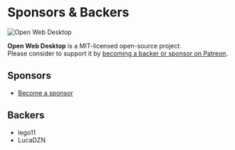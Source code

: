 # Sponsors & Backers

<p>
    <img src="https://i.imgur.com/qiBDv2q.png" alt="Open Web Desktop" />
</p>

**Open Web Desktop** is a MIT-licensed open-source project.  
Please consider to support it by <a href="https://patreon.com/hacklover">becoming a backer or sponsor on Patreon</a>.

## Sponsors
- <a href="https://hacklover.net/patreon">Become a sponsor</a>

## Backers
- lego11
- LucaDZN